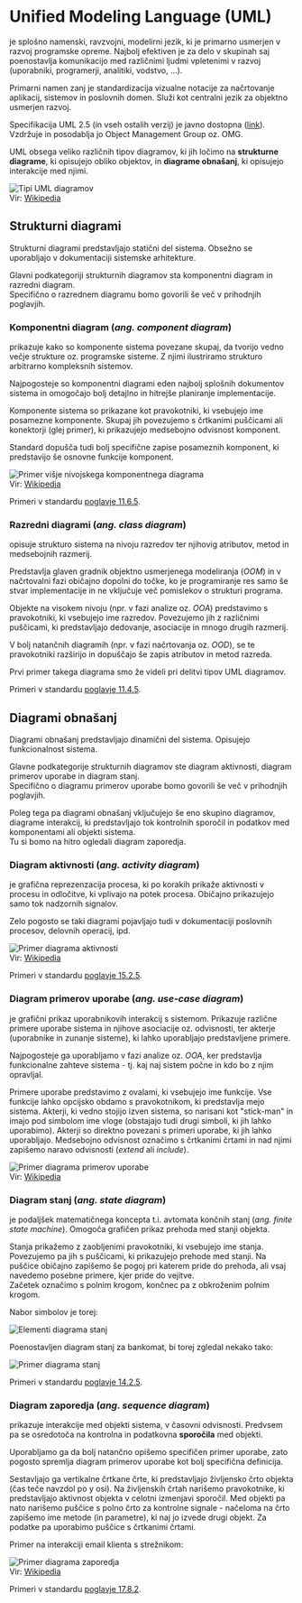 # Unified Modeling Language (UML)

je splošno namenski, ravzvojni, modelirni jezik, ki je primarno usmerjen v razvoj programske opreme. Najbolj efektiven je za delo v skupinah saj poenostavlja komunikacijo med različnimi ljudmi vpletenimi v razvoj (uporabniki, programerji, analitiki, vodstvo, ...).

Primarni namen zanj je standardizacija vizualne notacije za načrtovanje aplikacij, sistemov in poslovnih domen. Služi kot centralni jezik za objektno usmerjen razvoj.

Specifikacija UML 2.5 (in vseh ostalih verzij) je javno dostopna ([link](https://www.omg.org/spec/UML/2.5/PDF)). Vzdržuje in posodablja jo Object Management Group oz. OMG.

UML obsega veliko različnih tipov diagramov, ki jih ločimo na **strukturne diagrame**, ki opisujejo obliko objektov, in **diagrame obnašanj**, ki opisujejo interakcije med njimi.

![Tipi UML diagramov](https://upload.wikimedia.org/wikipedia/commons/e/ed/UML_diagrams_overview.svg)  
Vir: [Wikipedia](https://en.wikipedia.org/wiki/Unified_Modeling_Language)

## Strukturni diagrami

Strukturni diagrami predstavljajo statični del sistema. Obsežno se uporabljajo v dokumentaciji sistemske arhitekture.

Glavni podkategoriji strukturnih diagramov sta komponentni diagram in razredni diagram.  
Specifično o razrednem diagramu bomo govorili še več v prihodnjih poglavjih.

### Komponentni diagram (_ang. component diagram_)

prikazuje kako so komponente sistema povezane skupaj, da tvorijo vedno večje strukture oz. programske sisteme. Z njimi ilustriramo strukturo arbitrarno kompleksnih sistemov.

Najpogosteje so komponentni diagrami eden najbolj splošnih dokumentov sistema in omogočajo bolj detajlno in hitrejše planiranje implementacije.

Komponente sistema so prikazane kot pravokotniki, ki vsebujejo ime posamezne komponente. Skupaj jih povezujemo s črtkanimi puščicami ali konektorji (glej primer), ki prikazujejo medsebojno odvisnost komponent.

Standard dopušča tudi bolj specifične zapise posameznih komponent, ki predstavijo še osnovne funkcije komponent.

![Primer višje nivojskega komponentnega diagrama](https://upload.wikimedia.org/wikipedia/commons/b/b8/Policy_Admin_Component_Diagram.PNG)  
Vir: [Wikipedia](https://en.wikipedia.org/wiki/Component_diagram)

Primeri v standardu [poglavje 11.6.5](https://www.omg.org/spec/UML/2.5/PDF#%5B%7B%22num%22%3A703%2C%22gen%22%3A0%7D%2C%7B%22name%22%3A%22XYZ%22%7D%2C114.3%2C626.4%2C0%5D).

### Razredni diagrami (_ang. class diagram_)

opisuje strukturo sistema na nivoju razredov ter njihovig atributov, metod in medsebojnih razmerij.

Predstavlja glaven gradnik objektno usmerjenega modeliranja (_OOM_) in v načrtovalni fazi običajno dopolni do točke, ko je programiranje res samo še stvar implementacije in ne vključuje več pomislekov o strukturi programa.

Objekte na visokem nivoju (npr. v fazi analize oz. _OOA_) predstavimo s pravokotniki, ki vsebujejo ime razredov. Povezujemo jih z različnimi puščicami, ki predstavljajo dedovanje, asociacije in mnogo drugih razmerij.

V bolj natančnih diagramih (npr. v fazi načrtovanja oz. _OOD_), se te pravokotniki razširijo in dopuščajo še zapis atributov in metod razreda.

Prvi primer takega diagrama smo že videli pri delitvi tipov UML diagramov.

Primeri v standardu [poglavje 11.4.5](https://www.omg.org/spec/UML/2.5/PDF#%5B%7B%22num%22%3A657%2C%22gen%22%3A0%7D%2C%7B%22name%22%3A%22XYZ%22%7D%2C114.3%2C161.2%2C0%5D).

## Diagrami obnašanj

Diagrami obnašanj predstavljajo dinamični del sistema. Opisujejo funkcionalnost sistema.

Glavne podkategorije strukturnih diagramov ste diagram aktivnosti, diagram primerov uporabe in diagram stanj.  
Specifično o diagramu primerov uporabe bomo govorili še več v prihodnjih poglavjih.

Poleg tega pa diagrami obnašanj vključujejo še eno skupino diagramov, diagrame interakcij, ki predstavljajo tok kontrolnih sporočil in podatkov med komponentami ali objekti sistema.  
Tu si bomo na hitro ogledali diagram zaporedja.

### Diagram aktivnosti (_ang. activity diagram_)

je grafična reprezenzacija procesa, ki po korakih prikaže aktivnosti v procesu in odločitve, ki vplivajo na potek procesa. Običajno prikazujejo samo tok nadzornih signalov.

Zelo pogosto se taki diagrami pojavljajo tudi v dokumentaciji poslovnih procesov, delovnih operacij, ipd.

![Primer diagrama aktivnosti](https://upload.wikimedia.org/wikipedia/commons/e/e7/Activity_conducting.svg)  
Vir: [Wikipedia](https://en.wikipedia.org/wiki/Activity_diagram)

Primeri v standardu [poglavje 15.2.5](https://www.omg.org/spec/UML/2.5/PDF#%5B%7B%22num%22%3A1187%2C%22gen%22%3A0%7D%2C%7B%22name%22%3A%22XYZ%22%7D%2C114.3%2C587.3%2C0%5D).

### Diagram primerov uporabe (_ang. use-case diagram_)

je grafični prikaz uporabnikovih interakcij s sistemom. Prikazuje različne primere uporabe sistema in njihove asociacije oz. odvisnosti, ter akterje (uporabnike in zunanje sisteme), ki lahko uporabljajo predstavljene primere.

Najpogosteje ga uporabljamo v fazi analize oz. _OOA_, ker predstavlja funkcionalne zahteve sistema - tj. kaj naj sistem počne in kdo bo z njim opravljal.

Primere uporabe predstavimo z ovalami, ki vsebujejo ime funkcije. Vse funkcije lahko opcijsko obdamo s pravokotnikom, ki predstavlja mejo sistema. Akterji, ki vedno stojijo izven sistema, so narisani kot "stick-man" in imajo pod simbolom ime vloge (obstajajo tudi drugi simboli, ki jih lahko uporabimo). Akterji so direktno povezani s primeri uporabe, ki jih lahko uporabljajo. Medsebojno odvisnost označimo s črtkanimi črtami in nad njimi zapišemo naravo odvisnosti (_extend_ ali _include_).

![Primer diagrama primerov uporabe](https://upload.wikimedia.org/wikipedia/commons/1/1d/Use_case_restaurant_model.svg)  
Vir: [Wikipedia](https://en.wikipedia.org/wiki/Use_case_diagram)

### Diagram stanj (_ang. state diagram_)

je podaljšek matematičnega koncepta t.i. avtomata končnih stanj (_ang. finite state machine_). Omogoča grafičen prikaz prehoda med stanji objekta.

Stanja prikažemo z zaobljenimi pravokotniki, ki vsebujejo ime stanja. Povezujemo pa jih s puščicami, ki prikazujejo prehode med stanji. Na puščice običajno zapišemo še pogoj pri katerem pride do prehoda, ali vsaj navedemo posebne primere, kjer pride do vejitve.  
Začetek označimo s polnim krogom, končnec pa z obkroženim polnim krogom.

Nabor simbolov je torej:

![Elementi diagrama stanj](resources/state_diagram_elements.svg)

Poenostavljen diagram stanj za bankomat, bi torej zgledal nekako tako:

![Primer diagrama stanj](resources/simple_state_diagram.svg)

Primeri v standardu [poglavje 14.2.5](https://www.omg.org/spec/UML/2.5/PDF#%5B%7B%22num%22%3A1051%2C%22gen%22%3A0%7D%2C%7B%22name%22%3A%22XYZ%22%7D%2C114.3%2C262.8%2C0%5D).

### Diagram zaporedja (_ang. sequence diagram_)

prikazuje interakcije med objekti sistema, v časovni odvisnosti. Predvsem pa se osredotoča na kontrolna in podatkovna **sporočila** med objekti.

Uporabljamo ga da bolj natančno opišemo specifičen primer uporabe, zato pogosto spremlja diagram primerov uporabe kot bolj specifična definicija.

Sestavljajo ga vertikalne črtkane črte, ki predstavljajo življensko črto objekta (čas teče navzdol po y osi). Na življenskih črtah narišemo pravokotnike, ki predstavljajo aktivnost objekta v celotni izmenjavi sporočil. Med objekti pa nato narišemo puščice s polno črto za kontrolne signale - načeloma na črto zapišemo ime metode (in parametre), ki naj jo izvede drugi objekt. Za podatke pa uporabimo puščice s črtkanimi črtami.

Primer na interakciji email klienta s strežnikom:

![Primer diagrama zaporedja](https://upload.wikimedia.org/wikipedia/commons/9/9b/CheckEmail.svg)  
Vir: [Wikipedia](https://en.wikipedia.org/wiki/Sequence_diagram)

Primeri v standardu [poglavje 17.8.2](https://www.omg.org/spec/UML/2.5/PDF#%5B%7B%22num%22%3A1825%2C%22gen%22%3A0%7D%2C%7B%22name%22%3A%22XYZ%22%7D%2C114.3%2C735.3%2C0%5D).

